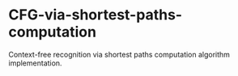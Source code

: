 # CFG-via-shortest-paths-computation

Context-free recognition via shortest paths computation algorithm implementation.

